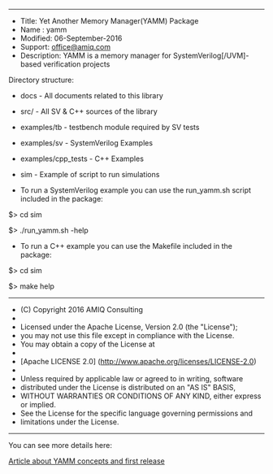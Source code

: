 *******************************************************************************

* Title: Yet Another Memory Manager(YAMM) Package
* Name : yamm
* Modified: 06-September-2016
* Support: office@amiq.com
* Description: YAMM is a memory manager for SystemVerilog[/UVM]-based verification projects

Directory structure:

  *  docs                    - All documents related to this library
  *  src/                    - All SV & C++ sources of the library
  *  examples/tb             - testbench module required by SV tests
  *  examples/sv             - SystemVerilog Examples
  *  examples/cpp_tests      - C++ Examples
  *  sim                     - Example of script to run simulations

* To run a SystemVerilog example you can use the run_yamm.sh script included in the package:

$> cd sim

$> ./run_yamm.sh -help

* To run a C++ example you can use the Makefile included in the package:

$> cd sim

$> make help


******************************************************************************

 * (C) Copyright 2016 AMIQ Consulting
 *
 * Licensed under the Apache License, Version 2.0 (the "License");
 * you may not use this file except in compliance with the License.
 * You may obtain a copy of the License at
 *
 * [Apache LICENSE 2.0] (http://www.apache.org/licenses/LICENSE-2.0)
 *
 * Unless required by applicable law or agreed to in writing, software
 * distributed under the License is distributed on an "AS IS" BASIS,
 * WITHOUT WARRANTIES OR CONDITIONS OF ANY KIND, either express or implied.
 * See the License for the specific language governing permissions and
 * limitations under the License.

*******************************************************************************


You can see more details here:

[Article about YAMM concepts and first release](http://www.amiq.com/consulting/2016/07/12/yamm-yet-another-memory-manager/)


